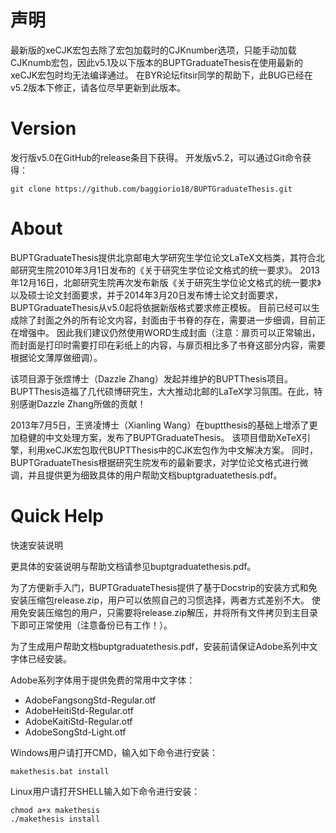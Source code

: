 声明
==================
最新版的xeCJK宏包去除了宏包加载时的CJKnumber选项，只能手动加载CJKnumb宏包，因此v5.1及以下版本的BUPTGraduateThesis在使用最新的xeCJK宏包时均无法编译通过。
在BYR论坛fitsir同学的帮助下，此BUG已经在v5.2版本下修正，请各位尽早更新到此版本。

Version
==================
发行版v5.0在GitHub的release条目下获得。
开发版v5.2，可以通过Git命令获得：

    git clone https://github.com/baggiorio18/BUPTGraduateThesis.git

About
==================
BUPTGraduateThesis提供北京邮电大学研究生学位论文LaTeX文档类，其符合北邮研究生院2010年3月1日发布的《关于研究生学位论文格式的统一要求》。
2013年12月16日，北邮研究生院再次发布新版《关于研究生学位论文格式的统一要求》以及硕士论文封面要求，并于2014年3月20日发布博士论文封面要求，BUPTGraduateThesis从v5.0起将依据新版格式要求修正模板。
目前已经可以生成除了封面之外的所有论文内容，封面由于书脊的存在，需要进一步细调，目前正在增强中。
因此我们建议仍然使用WORD生成封面（注意：扉页可以正常输出，而封面是打印时需要打印在彩纸上的内容，与扉页相比多了书脊这部分内容，需要根据论文薄厚做细调）。

该项目源于张煜博士（Dazzle Zhang）发起并维护的BUPTThesis项目。BUPTThesis造福了几代硕博研究生，大大推动北邮的LaTeX学习氛围。在此，特别感谢Dazzle Zhang所做的贡献！

2013年7月5日，王贤凌博士（Xianling Wang）在buptthesis的基础上增添了更加稳健的中文处理方案，发布了BUPTGraduateThesis。
该项目借助XeTeX引擎，利用xeCJK宏包取代BUPTThesis中的CJK宏包作为中文解决方案。
同时，BUPTGraduateThesis根据研究生院发布的最新要求，对学位论文格式进行微调，并且提供更为细致具体的用户帮助文档buptgraduatethesis.pdf。


Quick Help
==================
快速安装说明

更具体的安装说明与帮助文档请参见buptgraduatethesis.pdf。

为了方便新手入门，BUPTGraduateThesis提供了基于Docstrip的安装方式和免安装压缩包release.zip，用户可以依照自己的习惯选择，两者方式差别不大。
使用免安装压缩包的用户，只需要将release.zip解压，并将所有文件拷贝到主目录下即可正常使用（注意备份已有工作！）。

为了生成用户帮助文档buptgraduatethesis.pdf，安装前请保证Adobe系列中文字体已经安装。

Adobe系列字体用于提供免费的常用中文字体：
*  AdobeFangsongStd-Regular.otf
*  AdobeHeitiStd-Regular.otf
*  AdobeKaitiStd-Regular.otf
*  AdobeSongStd-Light.otf

Windows用户请打开CMD，输入如下命令进行安装：

    makethesis.bat install

Linux用户请打开SHELL输入如下命令进行安装：

    chmod a+x makethesis
    ./makethesis install

